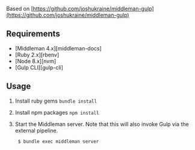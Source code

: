 Based on [https://github.com/joshukraine/middleman-gulp](https://github.com/joshukraine/middleman-gulp)

Requirements
------------

* [Middleman 4.x][middleman-docs]
* [Ruby 2.x][rbenv]
* [Node 8.x][nvm]
* [Gulp CLI][gulp-cli]

Usage
-----

1. Install ruby gems `bundle install`

2. Install npm packages `npm install` 

3. Start the Middleman server. Note that this will also invoke Gulp via the external pipeline.

        $ bundle exec middleman server

